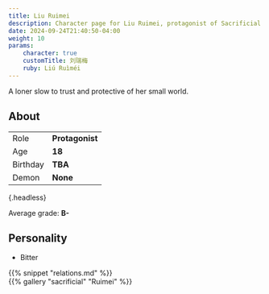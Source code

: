 ```yaml
---
title: Liu Ruimei
description: Character page for Liu Ruimei, protagonist of Sacrificial
date: 2024-09-24T21:40:50-04:00
weight: 10
params:
    character: true
    customTitle: 刘瑞梅
    ruby: Liú Ruìméi
---
```


A loner slow to trust and protective of her small world.

<!--more-->

<section class="info">

## About

<div class="about-box">

|          |                 |
| -------- | --------------- |
| Role     | **Protagonist** |
| Age      | **18**          |
| Birthday | **TBA**         |
| Demon    | **None**        |
{.headless}

Average grade: **B-**

</div>

</section>
<section class="personality">

## Personality

- Bitter

</section>
<section class="relations">
{{% snippet "relations.md" %}}
</section>
<section class="gallery">
{{% gallery "sacrificial" "Ruimei" %}}
</section>
<section class="extra">
</section>
